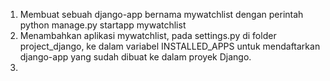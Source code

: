 

1. Membuat sebuah django-app bernama mywatchlist dengan perintah python manage.py startapp mywatchlist
2. Menambahkan aplikasi mywatchlist, pada settings.py di folder project_django, ke dalam variabel INSTALLED_APPS untuk mendaftarkan django-app yang sudah dibuat ke dalam proyek Django.
3. 